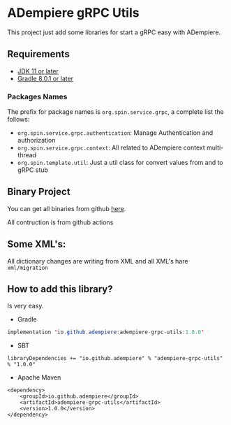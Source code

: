 # ADempiere gRPC Utils

This project just add some libraries for start a gRPC easy with ADempiere.

## Requirements
- [JDK 11 or later](https://adoptium.net/)
- [Gradle 8.0.1 or later](https://gradle.org/install/)


### Packages Names
The prefix for package names is `org.spin.service.grpc`, a complete list the follows: 


- `org.spin.service.grpc.authentication`: Manage Authentication and authorization
- `org.spin.service.grpc.context`: All related to ADempiere context multi-thread
- `org.spin.template.util`: Just a util class for convert values from and to gRPC stub

## Binary Project

You can get all binaries from github [here](https://central.sonatype.com/artifact/io.github.adempiere/adempiere-grpc-utils/1.0.0).

All contruction is from github actions


## Some XML's:

All dictionary changes are writing from XML and all XML's hare `xml/migration`


## How to add this library?

Is very easy.

- Gradle

```Java
implementation 'io.github.adempiere:adempiere-grpc-utils:1.0.0'
```

- SBT

```
libraryDependencies += "io.github.adempiere" % "adempiere-grpc-utils" % "1.0.0"
```

- Apache Maven

```
<dependency>
    <groupId>io.github.adempiere</groupId>
    <artifactId>adempiere-grpc-utils</artifactId>
    <version>1.0.0</version>
</dependency>
```